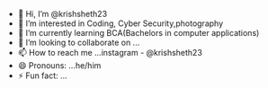 - 👋 Hi, I’m @krishsheth23
- 👀 I’m interested in Coding, Cyber Security,photography
- 🌱 I’m currently learning BCA(Bachelors in computer applications)
- 💞️ I’m looking to collaborate on ...
- 📫 How to reach me ...instagram - @krishsheth23
- 😄 Pronouns: ...he/him
- ⚡ Fun fact: ...

<!---
krishsheth23/krishsheth23 is a ✨ special ✨ repository because its `README.md` (this file) appears on your GitHub profile.
You can click the Preview link to take a look at your changes.
--->
